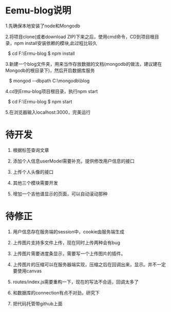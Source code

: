 Eemu-blog说明
===========

1.先确保本地安装了node和Mongodb

2.将项目clone(或者download ZIP)下来之后，使用cmd命令，CD到项目根目录，npm install安装依赖的模块,此过程比较久

    $ cd  F:\Ermu-blog
    $ npm install
    
3.新建一个blog文件夹，用来当作存放数据的文档(mongodb的做法，建议建在Mongodb的根目录下)，然后开启数据库服务

    $ mongod --dbpath C:\mongodb\blog
    
4.cd到Ermu-blog项目根目录，执行npm start

    $ cd  F:\Ermu-blog
    $ npm start
    
5.在浏览器输入localhost:3000，完美运行





待开发
===========

1. 根据标签查询文章

2. 添加个人信息userModel需要补充，提供修改用户信息的接口

3. 上传个人头像的接口

4. 其他三个模块需要开发

5. 增加一个吉他谱显示的页面，可以自动滚动那种


待修正
============

1. 用户信息存在服务端的session中，cookie由服务端生成

2. 上传图片支持多文件上传，现在同时上传两种会有bug

3. 上传图片需要进度条显示，需要写一个上传图片的插件。

4. 上传图片的压缩可以在服务器端实现，压缩之后在回调出来，显示。并不一定要使用canvas

5. routes/index.js需要重构一下，现在的写法不合适，回调太多了

6. 和数据库的connection有点不对劲，研究下

7. 把代码托管带github上面



